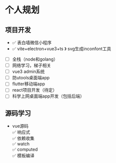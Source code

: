 # 个人规划

## 项目开发

* ✅ 表白墙微信小程序
* ✅ vite+electron+vue3+ts 》 svg生成inconfont工具
* [ ] 全栈（node和golang）
* [ ] 网络学习，梯子相关
* [ ] vue3 admin系统
* [ ] 防utools桌面端app
* [ ] flutter移动端app
* [ ] react项目开发（待定）
* [ ] 科学上网桌面端app开发（包括后端）

## 源码学习

* vue源码  
  ✅ 响应式  
  ✅ 依赖收集  
  ✅ watch  
  ✅ computed  
  ✅ 模板编译  
